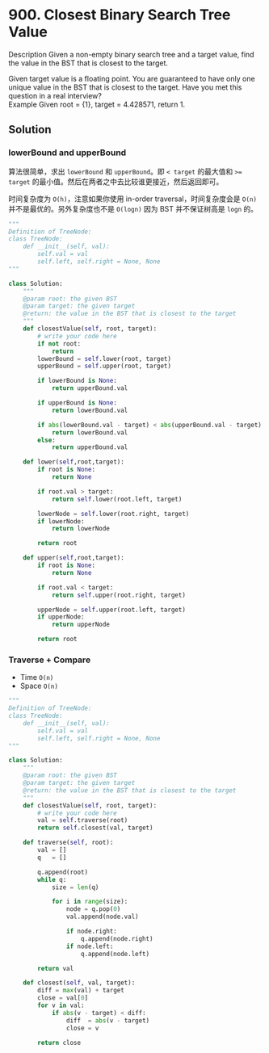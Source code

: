 # 900. Closest Binary Search Tree Value
Description
Given a non-empty binary search tree and a target value, find the value in the BST that is closest to the target.

Given target value is a floating point.
You are guaranteed to have only one unique value in the BST that is closest to the target.
Have you met this question in a real interview?  
Example
Given root = {1}, target = 4.428571, return 1.


## Solution

### lowerBound and upperBound

算法很简单，求出 `lowerBound` 和 `upperBound`。即 `< target` 的最大值和 `>= target` 的最小值。然后在两者之中去比较谁更接近，然后返回即可。

时间复杂度为 `O(h)`，注意如果你使用 in-order traversal，时间复杂度会是 `O(n)` 并不是最优的。另外复杂度也不是 `O(logn)` 因为 BST 并不保证树高是 `logn` 的。

```python
"""
Definition of TreeNode:
class TreeNode:
    def __init__(self, val):
        self.val = val
        self.left, self.right = None, None
"""

class Solution:
    """
    @param root: the given BST
    @param target: the given target
    @return: the value in the BST that is closest to the target
    """
    def closestValue(self, root, target):
        # write your code here
        if not root:
            return
        lowerBound = self.lower(root, target)
        upperBound = self.upper(root, target)

        if lowerBound is None:
            return upperBound.val

        if upperBound is None:
            return lowerBound.val

        if abs(lowerBound.val - target) < abs(upperBound.val - target):
            return lowerBound.val
        else:
            return upperBound.val

    def lower(self,root,target):
        if root is None:
            return None

        if root.val > target:
            return self.lower(root.left, target)

        lowerNode = self.lower(root.right, target)
        if lowerNode:
            return lowerNode

        return root

    def upper(self,root,target):
        if root is None:
            return None

        if root.val < target:
            return self.upper(root.right, target)

        upperNode = self.upper(root.left, target)
        if upperNode:
            return upperNode

        return root
```

### Traverse + Compare

- Time  `O(n)`
- Space `O(n)`

```python
"""
Definition of TreeNode:
class TreeNode:
    def __init__(self, val):
        self.val = val
        self.left, self.right = None, None
"""

class Solution:
    """
    @param root: the given BST
    @param target: the given target
    @return: the value in the BST that is closest to the target
    """
    def closestValue(self, root, target):
        # write your code here
        val = self.traverse(root)
        return self.closest(val, target)

    def traverse(self, root):
        val = []
        q   = []

        q.append(root)
        while q:
            size = len(q)

            for i in range(size):
                node = q.pop(0)
                val.append(node.val)

                if node.right:
                    q.append(node.right)
                if node.left:
                    q.append(node.left)

        return val

    def closest(self, val, target):
        diff = max(val) + target
        close = val[0]
        for v in val:
            if abs(v - target) < diff:
                diff  = abs(v - target)
                close = v

        return close

```
